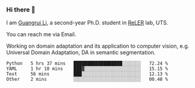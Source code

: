 ### Hi there 👋

<!--
**Solacex/Solacex** is a ✨ _special_ ✨ repository because its `README.md` (this file) appears on your GitHub profile.

Here are some ideas to get you started:

- 🔭 I’m currently working on ...
- 🌱 I’m currently learning ...
- 👯 I’m looking to collaborate on ...
- 🤔 I’m looking for help with ...
- 💬 Ask me about ...
- 📫 How to reach me: ...
- 😄 Pronouns: ...
- ⚡ Fun fact: ...
-->
I am [Guangrui Li](http://www.guangrui.li), a second-year Ph.D. student in [ReLER](http://www.reler.net) lab, UTS.

You can reach me via Email.

Working on domain adaptation and its application to computer vision, e.g. Universal Domain Adaptation, DA in semantic segmentation. 


<!--START_SECTION:waka-->
```text
Python   5 hrs 37 mins   ██████████████████░░░░░░░   72.24 % 
YAML     1 hr 10 mins    ███▓░░░░░░░░░░░░░░░░░░░░░   15.15 % 
Text     56 mins         ███░░░░░░░░░░░░░░░░░░░░░░   12.13 % 
Other    2 mins          ░░░░░░░░░░░░░░░░░░░░░░░░░   00.48 % 
```
<!--END_SECTION:waka-->
